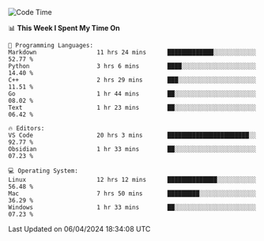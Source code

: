 
<!--START_SECTION:waka-->
![Code Time](http://img.shields.io/badge/Code%20Time-1%2C763%20hrs%203%20mins-blue)

📊 **This Week I Spent My Time On** 

```text
💬 Programming Languages: 
Markdown                 11 hrs 24 mins      █████████████░░░░░░░░░░░░   52.77 % 
Python                   3 hrs 6 mins        ████░░░░░░░░░░░░░░░░░░░░░   14.40 % 
C++                      2 hrs 29 mins       ███░░░░░░░░░░░░░░░░░░░░░░   11.51 % 
Go                       1 hr 44 mins        ██░░░░░░░░░░░░░░░░░░░░░░░   08.02 % 
Text                     1 hr 23 mins        ██░░░░░░░░░░░░░░░░░░░░░░░   06.42 % 

🔥 Editors: 
VS Code                  20 hrs 3 mins       ███████████████████████░░   92.77 % 
Obsidian                 1 hr 33 mins        ██░░░░░░░░░░░░░░░░░░░░░░░   07.23 % 

💻 Operating System: 
Linux                    12 hrs 12 mins      ██████████████░░░░░░░░░░░   56.48 % 
Mac                      7 hrs 50 mins       █████████░░░░░░░░░░░░░░░░   36.29 % 
Windows                  1 hr 33 mins        ██░░░░░░░░░░░░░░░░░░░░░░░   07.23 % 
```


 Last Updated on 06/04/2024 18:34:08 UTC
<!--END_SECTION:waka-->

